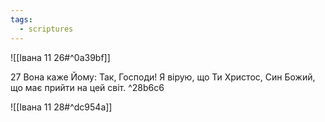 ```yaml
---
tags:
  - scriptures
---
```


![[Івана 11 26#^0a39bf]]

27 Вона каже Йому: Так, Господи! Я вірую, що Ти Христос, Син Божий, що має прийти на цей світ. ^28b6c6

![[Івана 11 28#^dc954a]]